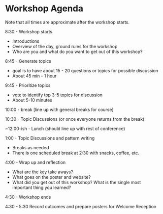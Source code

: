 # Workshop Agenda

Note that all times are approximate after the workshop starts.

8:30 - Workshop starts

- Introductions
- Overview of the day, ground rules for the workshop
- Who are you and what do you want to get out of this workshop?

8:45 - Generate topics

- goal is to have about 15 - 20 questions or topics for possible discussion
- About 45 min - 1 hour

9:45 - Prioritize topics

- vote to identify top 3-5 topics for discussion
- About 5-10 minutes

10:00 - break [line up with general breaks for course]

10:30 - Topic Discussions (or once everyone returns from the break)

~12:00-ish - Lunch (should line up with rest of conference)

1:00 - Topic Discussions and pattern writing

- Breaks as needed
- There is one scheduled break at 2:30 with snacks, coffee, etc.

4:00 - Wrap up and reflection

- What are the key take aways?
- What goes on the poster and website?
- What did you get out of this workshop?  What is the single most important thing you learned?

4:30 - Workshop ends

4:30 - 5:30 Record outcomes and prepare posters for Welcome Reception

